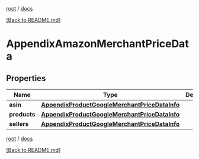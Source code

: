 [root](./../ "root") / [docs](./ "docs")

[[Back to README.md]](./../README.md "[Back to README.md]")

# AppendixAmazonMerchantPriceData

## Properties

| Name | Type | Description | Notes |
|------------ | ------------- | ------------- | -------------|
|**asin** | [**AppendixProductGoogleMerchantPriceDataInfo**](AppendixProductGoogleMerchantPriceDataInfo.md) |  |  [optional] |
|**products** | [**AppendixProductGoogleMerchantPriceDataInfo**](AppendixProductGoogleMerchantPriceDataInfo.md) |  |  [optional] |
|**sellers** | [**AppendixProductGoogleMerchantPriceDataInfo**](AppendixProductGoogleMerchantPriceDataInfo.md) |  |  [optional] |

[root](./../ "root") / [docs](./ "docs")

[[Back to README.md]](./../README.md "[Back to README.md]")